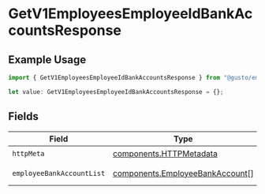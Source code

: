 # GetV1EmployeesEmployeeIdBankAccountsResponse

## Example Usage

```typescript
import { GetV1EmployeesEmployeeIdBankAccountsResponse } from "@gusto/embedded-api/models/operations/getv1employeesemployeeidbankaccounts.js";

let value: GetV1EmployeesEmployeeIdBankAccountsResponse = {};
```

## Fields

| Field                                                                              | Type                                                                               | Required                                                                           | Description                                                                        |
| ---------------------------------------------------------------------------------- | ---------------------------------------------------------------------------------- | ---------------------------------------------------------------------------------- | ---------------------------------------------------------------------------------- |
| `httpMeta`                                                                         | [components.HTTPMetadata](../../models/components/httpmetadata.md)                 | :heavy_check_mark:                                                                 | N/A                                                                                |
| `employeeBankAccountList`                                                          | [components.EmployeeBankAccount](../../models/components/employeebankaccount.md)[] | :heavy_minus_sign:                                                                 | Example response                                                                   |